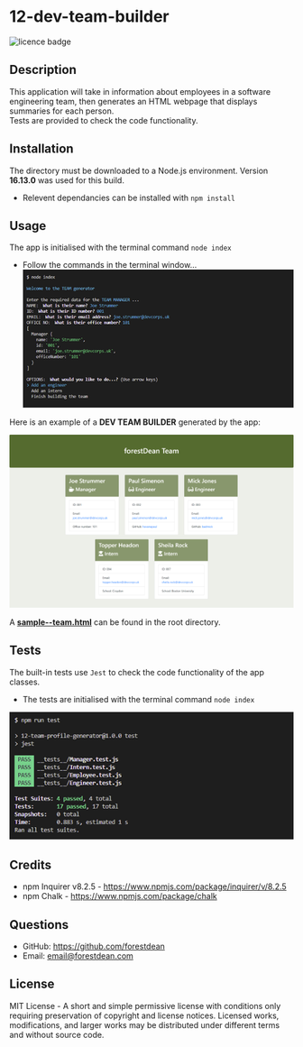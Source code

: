 # 12-dev-team-builder

![licence badge](https://img.shields.io/badge/License-MIT-blue.svg?style=flat-square)

## Description
<a name="description"></a>
This application will take in information about employees in a software engineering team, then generates an HTML webpage that displays summaries for each person.    
Tests are provided to check the code functionality.

## Installation
<a name="installation"></a>
The directory must be downloaded to a Node.js environment. Version **16.13.0** was used for this build.      
- Relevent dependancies can be installed with `npm install`   


## Usage
<a name="usage"></a>

The app is initialised with the terminal command `node index`   
- Follow the commands in the terminal window...     
![terminal-window](./assets/images/terminal-screenshot-600.png)


Here is an example of a **DEV TEAM BUILDER** generated by the app:  

![team-builder](./assets/images/team-screenshot-600.png)

A [**sample--team.html**](https://github.com/forestDean/12-team-profile-generator/blob/8c684da96942be0a5f15848161a93770b023b494/output/sample--team.html) can be found in the root directory.

## Tests
<a name="test"></a>
The built-in tests use `Jest` to check the code functionality of the app classes.   
- The tests are initialised with the terminal command `node index`

![jest-test](./assets/images/jest-test-pass-600.png)

## Credits
<a name="credit"></a>
- npm Inquirer v8.2.5 - https://www.npmjs.com/package/inquirer/v/8.2.5
- npm Chalk - https://www.npmjs.com/package/chalk

## Questions
<a name="question"></a>
- GitHub: https://github.com/forestdean   
- Email: email@forestdean.com   

## License
<a name="licence"></a>
MIT License - A short and simple permissive license with conditions only requiring preservation of copyright and license notices. Licensed works, modifications, and larger works may be distributed under different terms and without source code.